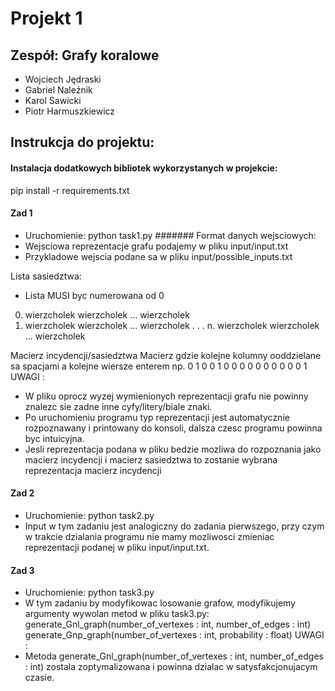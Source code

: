 # Projekt 1

## Zespół: Grafy koralowe
- Wojciech Jędraski
- Gabriel Naleźnik
- Karol Sawicki
- Piotr Harmuszkiewicz

## Instrukcja do projektu:

#### Instalacja dodatkowych bibliotek wykorzystanych w projekcie:
pip install -r requirements.txt

#### Zad 1
- Uruchomienie: python task1.py 
####### Format danych wejsciowych:
- Wejsciowa reprezentacje grafu podajemy w pliku input/input.txt
- Przykladowe wejscia podane sa w pliku input/possible_inputs.txt

Lista sasiedztwa:
- Lista MUSI byc numerowana od 0
0. wierzcholek wierzcholek ... wierzcholek
1. wierzcholek wierzcholek ... wierzcholek
.
.
.
n. wierzcholek wierzcholek ... wierzcholek 

Macierz incydencji/sasiedztwa
Macierz gdzie kolejne kolumny ooddzielane sa spacjami a kolejne wiersze enterem
np.
0 1 0 0
1 0 0 0
0 0 0 0
0 0 0 1
UWAGI : 
- W pliku oprocz wyzej wymienionych reprezentacji grafu nie powinny znalezc sie zadne inne cyfy/litery/biale znaki.
- Po uruchomieniu programu typ reprezentacji jest automatycznie rozpoznawany i printowany do konsoli, dalsza czesc programu powinna byc intuicyjna.
- Jesli reprezentacja podana w pliku bedzie mozliwa do rozpoznania jako macierz incydencji i macierz sasiedztwa to zostanie wybrana reprezentacja macierz incydencji

#### Zad 2
- Uruchomienie: python task2.py
- Input w tym zadaniu jest analogiczny do zadania pierwszego, przy czym w trakcie dzialania programu nie mamy mozliwosci zmieniac reprezentacji podanej w pliku input/input.txt.

#### Zad 3
- Uruchomienie: python task3.py
- W tym zadaniu by modyfikowac losowanie grafow, modyfikujemy argumenty wywolan metod w pliku task3.py:
	generate_Gnl_graph(number_of_vertexes : int, number_of_edges : int)
	generate_Gnp_graph(number_of_vertexes : int, probability : float)
UWAGI :
- Metoda generate_Gnl_graph(number_of_vertexes : int, number_of_edges : int) zostala zoptymalizowana i powinna dzialac w satysfakcjonujacym czasie.
